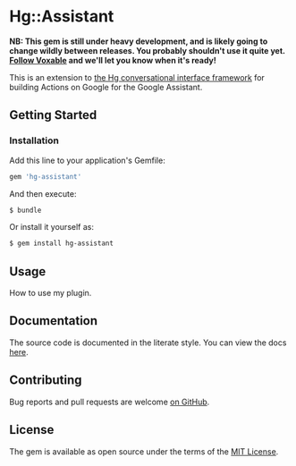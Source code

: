 # Hg::Assistant
**NB: This gem is still under heavy development, and is likely going to change wildly between releases. You probably shouldn't use it quite yet. [Follow Voxable](https://www.voxable.io/blog) and we'll let you know when it's ready!**

This is an extension to [the Hg conversational interface framework](https://github.com/voxable-labs/hg) for building Actions on Google for the Google Assistant.

## Getting Started

### Installation
Add this line to your application's Gemfile:

```ruby
gem 'hg-assistant'
```

And then execute:
```bash
$ bundle
```

Or install it yourself as:
```bash
$ gem install hg-assistant
```

## Usage
How to use my plugin.

## Documentation
The source code is documented in the literate style. You can view the docs [here](http://www.rubydoc.info/github/voxable-labs/hg-assistant/master).

## Contributing
Bug reports and pull requests are welcome [on GitHub](http://github.com/voxable-labs/hg-assistant).

## License
The gem is available as open source under the terms of the [MIT License](http://opensource.org/licenses/MIT).
